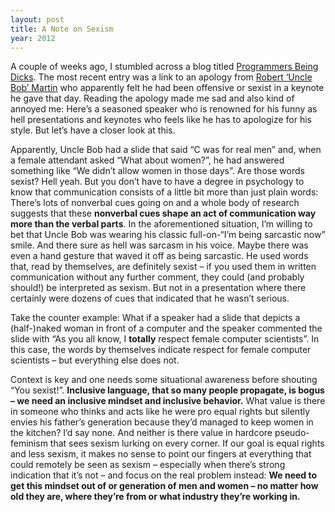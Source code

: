 ```yaml
---
layout: post
title: A Note on Sexism
year: 2012
---
```


A couple of weeks ago, I stumbled across a blog titled [Programmers
Being Dicks](http://programmersbeingdicks.tumblr.com/). The most recent
entry was a link to an apology from [Robert ‘Uncle Bob’
Martin](https://gist.github.com/2508746) who apparently felt he had been
offensive or sexist in a keynote he gave that day. Reading the apology
made me sad and also kind of annoyed me: Here’s a seasoned speaker who
is renowned for his funny as hell presentations and keynotes who feels
like he has to apologize for his style. But let’s have a closer look at
this.

Apparently, Uncle Bob had a slide that said “C was for real men” and,
when a female attendant asked “What about women?”, he had answered
something like “We didn’t allow women in those days”. Are those words
sexist? Hell yeah. But you don’t have to have a degree in psychology to
know that communication consists of a little bit more than just plain
words: There’s lots of nonverbal cues going on and a whole body of
research suggests that these **nonverbal cues shape an act of
communication way more than the verbal parts**. In the aforementioned
situation, I’m willing to bet that Uncle Bob was wearing his classic
full-on-“I’m being sarcastic now” smile. And there sure as hell was
sarcasm in his voice. Maybe there was even a hand gesture that waved it
off as being sarcastic. He used words that, read by themselves, are
definitely sexist – if you used them in written communication without
any further comment, they could (and probably should!) be interpreted as
sexism. But not in a presentation where there certainly were dozens of
cues that indicated that he wasn’t serious.

Take the counter example: What if a speaker had a slide that depicts a
(half-)naked woman in front of a computer and the speaker commented the
slide with “As you all know, I **totally** respect female computer
scientists”. In this case, the words by themselves indicate respect for
female computer scientists – but everything else does not.

Context is key and one needs some situational awareness before shouting
“You sexist!”. **Inclusive language, that so many people propagate, is
bogus – we need an inclusive mindset and inclusive behavior.** What
value is there in someone who thinks and acts like he were pro equal
rights but silently envies his father’s generation because they’d
managed to keep women in the kitchen? I’d say none. And neither is there
value in hardcore pseudo-feminism that sees sexism lurking on every
corner. If our goal is equal rights and less sexism, it makes no sense
to point our fingers at everything that could remotely be seen as sexism
– especially when there’s strong indication that it’s not – and focus on
the real problem instead: **We need to get this mindset out of or
generation of men and women – no matter how old they are, where they’re
from or what industry they’re working in.**
